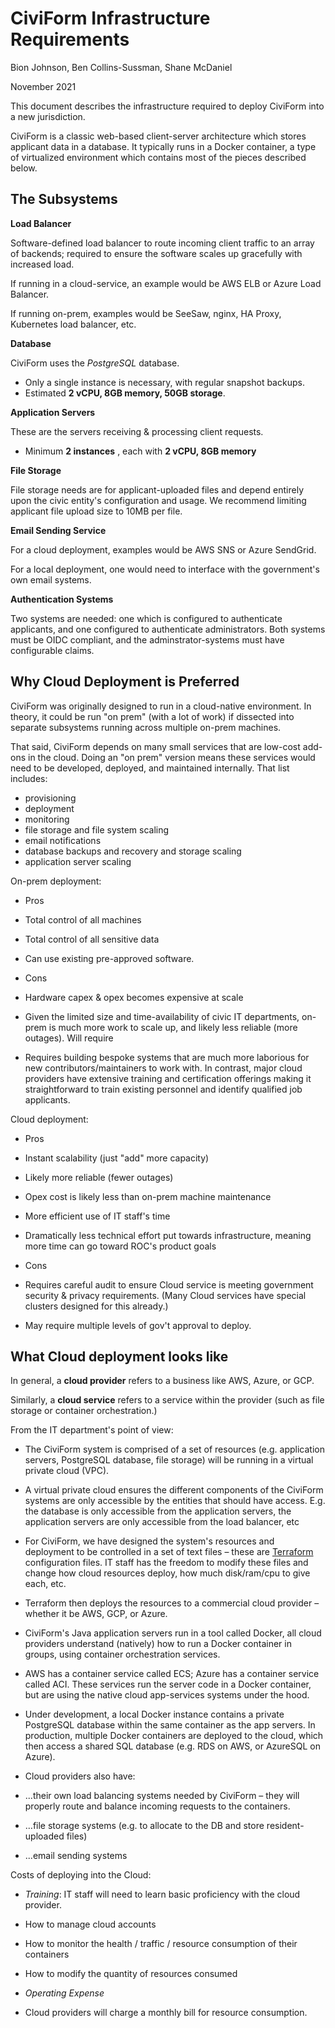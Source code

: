 # CiviForm Infrastructure Requirements

Bion Johnson, Ben Collins-Sussman, Shane McDaniel

November 2021

This document describes the infrastructure required to deploy CiviForm into a new jurisdiction.

CiviForm is a classic web-based client-server architecture which stores applicant data in a database. It typically runs in a Docker container, a type of virtualized environment which contains most of the pieces described below.

## The Subsystems

**Load Balancer**

Software-defined load balancer to route incoming client traffic to an array of backends; required to ensure the software scales up gracefully with increased load.

If running in a cloud-service, an example would be AWS ELB or Azure Load Balancer.

If running on-prem, examples would be SeeSaw, nginx, HA Proxy, Kubernetes load balancer, etc.

**Database**

CiviForm uses the _PostgreSQL_ database.

- Only a single instance is necessary, with regular snapshot backups.
- Estimated **2 vCPU, 8GB memory, 50GB storage**.

**Application Servers**

These are the servers receiving &amp; processing client requests.

- Minimum **2 instances** , each with **2 vCPU, 8GB memory**

**File Storage**

File storage needs are for applicant-uploaded files and depend entirely upon the civic entity&#39;s configuration and usage. We recommend limiting applicant file upload size to 10MB per file.

**Email Sending Service**

For a cloud deployment, examples would be AWS SNS or Azure SendGrid.

For a local deployment, one would need to interface with the government&#39;s own email systems.

**Authentication Systems**

Two systems are needed: one which is configured to authenticate applicants, and one configured to authenticate administrators. Both systems must be OIDC compliant, and the adminstrator-systems must have configurable claims.

## Why Cloud Deployment is Preferred

CiviForm was originally designed to run in a cloud-native environment. In theory, it could be run &quot;on prem&quot; (with a lot of work) if dissected into separate subsystems running across multiple on-prem machines.

That said, CiviForm depends on many small services that are low-cost add-ons in the cloud. Doing an &quot;on prem&quot; version means these services would need to be developed, deployed, and maintained internally. That list includes:

- provisioning
- deployment
- monitoring
- file storage and file system scaling
- email notifications
- database backups and recovery and storage scaling
- application server scaling

On-prem deployment:

- Pros
- Total control of all machines
- Total control of all sensitive data
- Can use existing pre-approved software.

- Cons
- Hardware capex &amp; opex becomes expensive at scale
- Given the limited size and time-availability of civic IT departments, on-prem is much more work to scale up, and likely less reliable (more outages). Will require
- Requires building bespoke systems that are much more laborious for new contributors/maintainers to work with. In contrast, major cloud providers have extensive training and certification offerings making it straightforward to train existing personnel and identify qualified job applicants.

Cloud deployment:

- Pros
- Instant scalability (just &quot;add&quot; more capacity)
- Likely more reliable (fewer outages)
- Opex cost is likely less than on-prem machine maintenance
- More efficient use of IT staff&#39;s time
- Dramatically less technical effort put towards infrastructure, meaning more time can go toward ROC&#39;s product goals

- Cons
- Requires careful audit to ensure Cloud service is meeting government security &amp; privacy requirements. (Many Cloud services have special clusters designed for this already.)
- May require multiple levels of gov't approval to deploy.

## What Cloud deployment looks like

In general, a **cloud provider** refers to a business like AWS, Azure, or GCP.

Similarly, a **cloud service** refers to a service within the provider (such as file storage or container orchestration.)

From the IT department's point of view:

- The CiviForm system is comprised of a set of resources (e.g. application servers, PostgreSQL database, file storage) will be running in a virtual private cloud (VPC).

- A virtual private cloud ensures the different components of the CiviForm systems are only accessible by the entities that should have access. E.g. the database is only accessible from the application servers, the application servers are only accessible from the load balancer, etc

- For CiviForm, we have designed the system's resources and deployment to be controlled in a set of text files – these are [Terraform](https://www.terraform.io/) configuration files. IT staff has the freedom to modify these files and change how cloud resources deploy, how much disk/ram/cpu to give each, etc.

- Terraform then deploys the resources to a commercial cloud provider – whether it be AWS, GCP, or Azure.

- CiviForm's Java application servers run in a tool called Docker, all cloud providers understand (natively) how to run a Docker container in groups, using container orchestration services.

- AWS has a container service called ECS; Azure has a container service called ACI. These services run the server code in a Docker container, but are using the native cloud app-services systems under the hood.
- Under development, a local Docker instance contains a private PostgreSQL database within the same container as the app servers. In production, multiple Docker containers are deployed to the cloud, which then access a shared SQL database (e.g. RDS on AWS, or AzureSQL on Azure).

- Cloud providers also have:

- ...their own load balancing systems needed by CiviForm – they will properly route and balance incoming requests to the containers.
- …file storage systems (e.g. to allocate to the DB and store resident-uploaded files)
- ...email sending systems

Costs of deploying into the Cloud:

- _Training_: IT staff will need to learn basic proficiency with the cloud provider.

- How to manage cloud accounts
- How to monitor the health / traffic / resource consumption of their containers
- How to modify the quantity of resources consumed

- _Operating Expense_

- Cloud providers will charge a monthly bill for resource consumption.